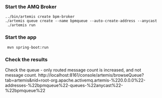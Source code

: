 ### Start the AMQ Broker

```
../bin/artemis create bpm-broker
./artemis queue create --name bpmqueue --auto-create-address --anycast
 ./artemis run
 ```

 ###  Start the app
```
 mvn spring-boot:run
 ```


### Check the results
Check the queue - only routed message count is increased, and not message count.
http://localhost:8161/console/artemis/browseQueue?tab=artemis&nid=root-org.apache.activemq.artemis-%220.0.0.0%22-addresses-%22bpmqueue%22-queues-%22anycast%22-%22bpmqueue%22
